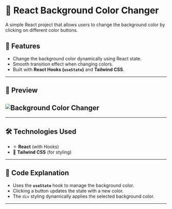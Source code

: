 # 🎨 React Background Color Changer

A simple React project that allows users to change the background color by clicking on different color buttons.

## 🚀 Features

- Change the background color dynamically using React state.
- Smooth transition effect when changing colors.
- Built with **React Hooks (`useState`)** and **Tailwind CSS**.

---

## 📌 Preview

## ![Background Color Changer](https://github.com/user-attachments/assets/c5cb8a95-0379-42f7-ac32-57b25b3b2436)

---

## 🛠️ Technologies Used

- ⚛️ **React** (with Hooks)
- 🎨 **Tailwind CSS** (for styling)

---

## 📜 Code Explanation

- Uses the **`useState`** hook to manage the background color.
- Clicking a button updates the state with a new color.
- The `div` styling dynamically applies the selected background color.

---
